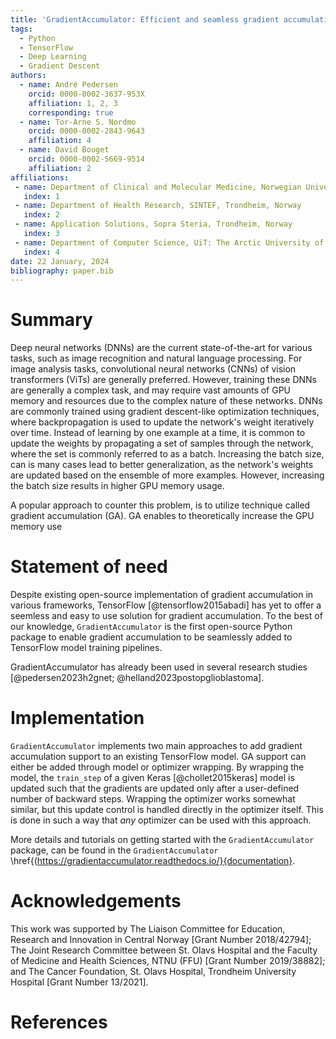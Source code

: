 ```yaml
---
title: 'GradientAccumulator: Efficient and seamless gradient accumulation for TensorFlow'
tags:
  - Python
  - TensorFlow
  - Deep Learning
  - Gradient Descent
authors:
  - name: André Pedersen
    orcid: 0000-0002-3637-953X
    affiliation: 1, 2, 3
    corresponding: true
  - name: Tor-Arne S. Nordmo
    orcid: 0000-0002-2843-9643
    affiliation: 4
  - name: David Bouget
    orcid: 0000-0002-5669-9514
    affiliation: 2
affiliations:
 - name: Department of Clinical and Molecular Medicine, Norwegian University of Science and Technology (NTNU), Trondheim, Norway
   index: 1
 - name: Department of Health Research, SINTEF, Trondheim, Norway
   index: 2
 - name: Application Solutions, Sopra Steria, Trondheim, Norway
   index: 3
 - name: Department of Computer Science, UiT: The Arctic University of Norway, Tromsø, Norway
   index: 4
date: 22 January, 2024
bibliography: paper.bib
---
```


# Summary 

Deep neural networks (DNNs) are the current state-of-the-art for various tasks, such as image recognition and natural language processing. For image analysis tasks, convolutional neural networks (CNNs) of vision transformers (ViTs) are generally preferred. However, training these DNNs are generally a complex task, and may require vast amounts of GPU memory and resources due to the complex nature of these networks. DNNs are commonly trained using gradient descent-like optimization techniques, where backpropagation is used to update the network's weight iteratively over time. Instead of learning by one example at a time, it is common to update the weights by propagating a set of samples through the network, where the set is commonly referred to as a batch. Increasing the batch size, can is many cases lead to better generalization, as the network's weights are updated based on the ensemble of more examples. However, increasing the batch size results in higher GPU memory usage.


A popular approach to counter this problem, is to utilize technique called gradient accumulation (GA). GA enables to theoretically increase the GPU memory use


# Statement of need 

Despite existing open-source implementation of gradient accumulation in various frameworks, TensorFlow [@tensorflow2015abadi] has yet to offer a seemless and easy to use solution for gradient accumulation. To the best of our knowledge, `GradientAccumulator` is the first open-source Python package to enable gradient accumulation to be seamlessly added to TensorFlow model training pipelines. 


GradientAccumulator has already been used in several research studies [@pedersen2023h2gnet; @helland2023postopglioblastoma].

  
# Implementation 

`GradientAccumulator` implements two main approaches to add gradient accumulation support to an existing TensorFlow model. GA support can either be added through model or optimizer wrapping. By wrapping the model, the `train_step` of a given Keras [@chollet2015keras] model is updated such that the gradients are updated only after a user-defined number of backward steps. Wrapping the optimizer works somewhat similar, but this update control is handled directly in the optimizer itself. This is done in such a way that _any_ optimizer can be used with this approach.


More details and tutorials on getting started with the `GradientAccumulator` package, can be found in the `GradientAccumulator `\href{(https://gradientaccumulator.readthedocs.io/}{documentation}.


# Acknowledgements

This work was supported by The Liaison Committee for Education, Research and Innovation in Central Norway [Grant Number 2018/42794]; The Joint Research Committee between St. Olavs Hospital and the Faculty of Medicine and Health Sciences, NTNU (FFU) [Grant Number 2019/38882]; and The Cancer Foundation, St. Olavs Hospital, Trondheim University Hospital [Grant Number 13/2021].


# References
